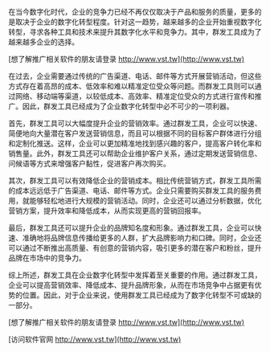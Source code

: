 在当今数字化时代，企业的竞争力已经不再仅仅取决于产品和服务的质量，更多的是取决于企业的数字化转型程度。针对这一趋势，越来越多的企业开始重视数字化转型，寻求各种工具和技术来提升其数字化水平和竞争力。其中，群发工具成为了越来越多企业的选择。

[想了解推广相关软件的朋友请登录 http://www.vst.tw](http://www.vst.tw)

在过去，企业需要通过传统的广告渠道、电话、邮件等方式开展营销活动，但这些方式存在着高昂的成本、低效率和难以精准定位受众等问题。而群发工具则可以通过网络、移动端等渠道，以较低成本、高效率、精准定位受众的方式进行宣传和推广。因此，群发工具已经成为了企业数字化转型中必不可少的一项利器。

首先，群发工具可以大幅度提升企业的营销效率。通过群发工具，企业可以快速、简便地向大量潜在客户发送营销信息，而且可以根据不同的目标客户群体进行分组和定制化推送。这样，企业可以更加精准地找到感兴趣的客户，提高客户转化率和销售量。此外，群发工具还可以帮助企业维护客户关系，通过定期发送营销信息、问候语等方式来增强客户黏性，促进客户再次购买。

其次，群发工具可以有效降低企业的营销成本。相比传统营销方式，群发工具所需的成本远远低于广告渠道、电话、邮件等方式。企业只需要购买群发工具的服务费用，就能够轻松地进行大规模的营销活动。同时，企业还可以通过分析数据，优化营销方案，提升效率和降低成本，从而实现更高的营销回报率。

最后，群发工具还可以提升企业的品牌知名度和形象。通过群发工具，企业可以快速、准确地将品牌信息传播给更多的人群，扩大品牌影响力和口碑。同时，企业还可以通过不断推出高质量、有创意的营销内容，吸引更多的潜在客户和粉丝，提升品牌在市场中的竞争力。

综上所述，群发工具在企业数字化转型中发挥着至关重要的作用。通过群发工具，企业可以提高营销效率、降低成本、提升品牌形象，从而在市场竞争中占据更有优势的位置。因此，对于企业来说，使用群发工具已经成为了数字化转型不可或缺的一部分。

[想了解推广相关软件的朋友请登录 http://www.vst.tw](http://www.vst.tw)


[访问软件官网 http://www.vst.tw](http://www.vst.tw)

